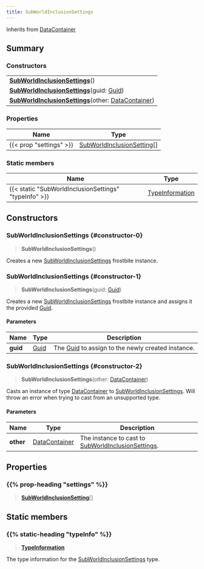 ```yaml
---
title: SubWorldInclusionSettings
---
```


Inherits from [DataContainer](/vext/ref/shared/type/datacontainer)

## Summary

### Constructors

|  |
| --- |
| **[SubWorldInclusionSettings](#constructor-0)**() |
| **[SubWorldInclusionSettings](#constructor-1)**(guid: [Guid](/vext/ref/shared/type/guid)) |
| **[SubWorldInclusionSettings](#constructor-2)**(other: [DataContainer](/vext/ref/shared/type/datacontainer)) |

### Properties

| Name | Type |
| ---- | ---- |
| {{< prop "settings" >}} | [SubWorldInclusionSetting](/vext/ref/fb/subworldinclusionsetting)[] |

### Static members

| Name | Type |
| ---- | ---- |
| {{< static "SubWorldInclusionSettings" "typeInfo" >}} | [TypeInformation](/vext/ref/shared/type/typeinformation) |

## Constructors

### SubWorldInclusionSettings {#constructor-0}

> **SubWorldInclusionSettings**()

Creates a new [SubWorldInclusionSettings](/vext/ref/fb/subworldinclusionsettings) frostbite instance.

### SubWorldInclusionSettings {#constructor-1}

> **SubWorldInclusionSettings**(guid: [Guid](/vext/ref/shared/type/guid))

Creates a new [SubWorldInclusionSettings](/vext/ref/fb/subworldinclusionsettings) frostbite instance and assigns it the provided [Guid](/vext/ref/shared/type/guid).

#### Parameters

| Name | Type | Description |
| ---- | ---- | ----------- |
| **guid** | [Guid](/vext/ref/shared/type/guid) | The [Guid](/vext/ref/shared/type/guid) to assign to the newly created instance. |

### SubWorldInclusionSettings {#constructor-2}

> **SubWorldInclusionSettings**(other: [DataContainer](/vext/ref/shared/type/datacontainer))

Casts an instance of type [DataContainer](/vext/ref/shared/type/datacontainer) to [SubWorldInclusionSettings](/vext/ref/fb/subworldinclusionsettings). Will throw an error when trying to cast from an unsupported type.

#### Parameters

| Name | Type | Description |
| ---- | ---- | ----------- |
| **other** | [DataContainer](/vext/ref/shared/type/datacontainer) | The instance to cast to [SubWorldInclusionSettings](/vext/ref/fb/subworldinclusionsettings). |

## Properties

### {{% prop-heading "settings" %}}

> **[SubWorldInclusionSetting](/vext/ref/fb/subworldinclusionsetting)**[]

## Static members

### {{% static-heading "typeInfo" %}}

> **[TypeInformation](/vext/ref/shared/type/typeinformation)**

The type information for the [SubWorldInclusionSettings](/vext/ref/fb/subworldinclusionsettings) type.

